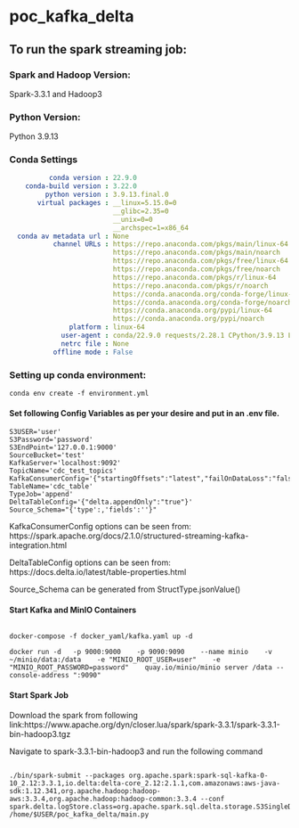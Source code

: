 # poc_kafka_delta

## To run the spark streaming job:

### Spark and Hadoop Version:
<p> Spark-3.3.1 and Hadoop3 </p>

### Python Version:
Python 3.9.13

### Conda Settings

```yaml
          conda version : 22.9.0
    conda-build version : 3.22.0
         python version : 3.9.13.final.0
       virtual packages : __linux=5.15.0=0
                          __glibc=2.35=0
                          __unix=0=0
                          __archspec=1=x86_64
  conda av metadata url : None
           channel URLs : https://repo.anaconda.com/pkgs/main/linux-64
                          https://repo.anaconda.com/pkgs/main/noarch
                          https://repo.anaconda.com/pkgs/free/linux-64
                          https://repo.anaconda.com/pkgs/free/noarch
                          https://repo.anaconda.com/pkgs/r/linux-64
                          https://repo.anaconda.com/pkgs/r/noarch
                          https://conda.anaconda.org/conda-forge/linux-64
                          https://conda.anaconda.org/conda-forge/noarch
                          https://conda.anaconda.org/pypi/linux-64
                          https://conda.anaconda.org/pypi/noarch
               platform : linux-64
             user-agent : conda/22.9.0 requests/2.28.1 CPython/3.9.13 Linux/5.15.0-52-generic ubuntu/22.04.1 glibc/2.35
             netrc file : None  
           offline mode : False
```


### Setting up conda environment:

```console
conda env create -f environment.yml

```

#### Set following Config Variables as per your desire and put in an .env file.
```console
S3USER='user'
S3Password='password'
S3EndPoint='127.0.0.1:9000'
SourceBucket='test'
KafkaServer='localhost:9092'
TopicName='cdc_test_topics'
KafkaConsumerConfig='{"startingOffsets":"latest","failOnDataLoss":"false","minOffsetsPerTrigger":60000,"maxTriggerDelay":"1m"}'
TableName='cdc_table'
TypeJob='append'
DeltaTableConfig='{"delta.appendOnly":"true"}'
Source_Schema="{'type':,'fields':''}" 

```
<p> KafkaConsumerConfig options can be seen from: https://spark.apache.org/docs/2.1.0/structured-streaming-kafka-integration.html </p>
<p> DeltaTableConfig options can be seen from: https://docs.delta.io/latest/table-properties.html </p>
<p> Source_Schema can be generated from StructType.jsonValue() </p>

#### Start Kafka and MinIO Containers


```console

docker-compose -f docker_yaml/kafka.yaml up -d

docker run -d   -p 9000:9000    -p 9090:9090    --name minio    -v ~/minio/data:/data    -e "MINIO_ROOT_USER=user"    -e "MINIO_ROOT_PASSWORD=password"    quay.io/minio/minio server /data --console-address ":9090"

```

#### Start Spark Job


<p> Download the spark from following link:https://www.apache.org/dyn/closer.lua/spark/spark-3.3.1/spark-3.3.1-bin-hadoop3.tgz </p>
<p> Navigate to spark-3.3.1-bin-hadoop3 and run the following command </p>

```console

./bin/spark-submit --packages org.apache.spark:spark-sql-kafka-0-10_2.12:3.3.1,io.delta:delta-core_2.12:2.1.1,com.amazonaws:aws-java-sdk:1.12.341,org.apache.hadoop:hadoop-aws:3.3.4,org.apache.hadoop:hadoop-common:3.3.4 --conf spark.delta.logStore.class=org.apache.spark.sql.delta.storage.S3SingleDriverLogStore /home/$USER/poc_kafka_delta/main.py

```
